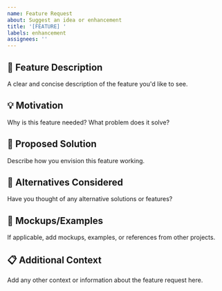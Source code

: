 ```yaml
---
name: Feature Request
about: Suggest an idea or enhancement
title: '[FEATURE] '
labels: enhancement
assignees: ''
---
```


## 🚀 Feature Description
A clear and concise description of the feature you'd like to see.

## 💡 Motivation
Why is this feature needed? What problem does it solve?

## 📝 Proposed Solution
Describe how you envision this feature working.

## 🔄 Alternatives Considered
Have you thought of any alternative solutions or features?

## 📸 Mockups/Examples
If applicable, add mockups, examples, or references from other projects.

## 📋 Additional Context
Add any other context or information about the feature request here.
